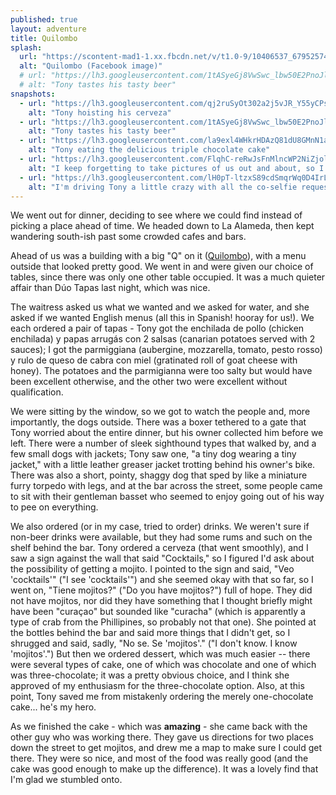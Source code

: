 ```yaml
---
published: true
layout: adventure
title: Quilombo
splash:
  url: "https://scontent-mad1-1.xx.fbcdn.net/v/t1.0-9/10406537_679525745472312_145046509725539020_n.jpg?oh=c0735648dfe76e856b47ebfbb683f925&oe=58B4DD05"
  alt: "Quilombo (Facebook image)"
  # url: "https://lh3.googleusercontent.com/1tASyeGj8VwSwc_lbw50E2PnoJlJn-3mWi92_a0Vs6ujm0tELBl_DuJ7jZ2jntO_TwtBIrEESl7wORkYTgaus2x7OlW8jj6ui2_vQ6vYXPXuhzwsYTAlPg3lNnHpB7Y6lq9yzIm9pg9igNVF4lF1z7dHf0L_Oyl2Okvvr_o5n_L18dvy8mD4TtA84ikMfJC9D8RzS9PIzFvpiGZdSoy7de1XLhjXqRbwwzdj4MTyUhBKYhvAXj44qmnJmWDnHGYQ3icRMenEk90-wlm1SxyeWzTZ1ZlHAdwD4mpueiUy7rQTYOfS7hvXW5t-lh5ZqPasFeJlj3Mv4PAUR76j9A5z5sExsJ05tySTxEIJV9uETYE1ixEFMPexJnGZQYRYQZFJERagvL0E9uf0CIooq0DmJBdRhI1n0t5_4Tp2ipk21eSWjH51Mtc67lK_gkgPLFta66HXH-ngAz99tNEfMvz5Gll0iTT9YR6CvIvws5DeWC0qfPt6iYY9Ixpd8_Lr7oixjNvXMiwL4I5skKX33HMt4ELJyvS6CVJvax7HwNMheMbsgsVJML8IMKea9SEX21_mcjZDYAhgrAhQufxX3bcxLEuLy0OscmqkmVodxrZGb-Idg6ihcL2W=w703-h934-no"
  # alt: "Tony tastes his tasty beer"
snapshots:
  - url: "https://lh3.googleusercontent.com/qj2ruSyOt302a2j5vJR_Y55yCPssNkQiEnjcqtRfgOXmPlZaaS8nU5UdOr6cW9g9wi3IZTyID4pZ-SxwdfCEFPr8HmOzgJCD3DmH0DKmTw_HUIeyICpGFsJE2og73RapGkypb4wxMG-2tGybx6JpALaegx8ONkfPhRftZ7tKvPtwz_HTBrjMuNWWAYPyoKVLKTXVQXtpNGI4gkopFWIdTrSUNfUt-3IdY9---Wto3Zh_hZWd9uDKK86mLt6c3BsZ6pbOgTQI5FYt2tNn8d6XEWmWaLMlZYpzmw81J--eYAHZqZAts0VV3RwUp7hIBj9JvdvMt_DsMC5aAI-ALvL3uU-Qu4zmkjz81gZDo5marl1FFP8do0pfzpgOYNcZ3XfUe-5To5Mhv1p0akZc17NnRjLg8o7Noe7ES7x24O-rGizZAXjHyVO7E4ZXtpjKrPkGsmBJe3KDuh_UoniVFiMaEMo_mwXTw40JzwBn0ae2FvMbpDt5qxIWScEhxDK1EMw4cKxlzlbh-cIg-JaV-cBCWF-ilQBD-3n6CgRYD9Y-BaopvTaa9YgFKSLNwnQZfndvK8OsL0CCIpGI5AzSAU4nGcqgRk8PIaH2o0uLzgKIG0TJgOJYZ7eH=w702-h934-no"
    alt: "Tony hoisting his cerveza"
  - url: "https://lh3.googleusercontent.com/1tASyeGj8VwSwc_lbw50E2PnoJlJn-3mWi92_a0Vs6ujm0tELBl_DuJ7jZ2jntO_TwtBIrEESl7wORkYTgaus2x7OlW8jj6ui2_vQ6vYXPXuhzwsYTAlPg3lNnHpB7Y6lq9yzIm9pg9igNVF4lF1z7dHf0L_Oyl2Okvvr_o5n_L18dvy8mD4TtA84ikMfJC9D8RzS9PIzFvpiGZdSoy7de1XLhjXqRbwwzdj4MTyUhBKYhvAXj44qmnJmWDnHGYQ3icRMenEk90-wlm1SxyeWzTZ1ZlHAdwD4mpueiUy7rQTYOfS7hvXW5t-lh5ZqPasFeJlj3Mv4PAUR76j9A5z5sExsJ05tySTxEIJV9uETYE1ixEFMPexJnGZQYRYQZFJERagvL0E9uf0CIooq0DmJBdRhI1n0t5_4Tp2ipk21eSWjH51Mtc67lK_gkgPLFta66HXH-ngAz99tNEfMvz5Gll0iTT9YR6CvIvws5DeWC0qfPt6iYY9Ixpd8_Lr7oixjNvXMiwL4I5skKX33HMt4ELJyvS6CVJvax7HwNMheMbsgsVJML8IMKea9SEX21_mcjZDYAhgrAhQufxX3bcxLEuLy0OscmqkmVodxrZGb-Idg6ihcL2W=w703-h934-no"
    alt: "Tony tastes his tasty beer"
  - url: "https://lh3.googleusercontent.com/la9exl4WHkrHDAzQ81dU8GMnN1ar63llkggZWKu4vU5RKqXtS6bR2m3Q5cUiiVRji8fPGLY23gwITFA3LqArVcNl7tnMHQWX2yILKa0p3WHoGPERVr8pvCvE2gfTuIcrgVONi5Slohqd3TbFz3bpolcn6zSQsE6dwywjXsVzHU4cZJ-cMnXJIK2KUC25t55tojVZ2hRpV9uhXYjv1tul62ikMZbp8NMEGMVqvNNungi_kEAhMQ1pcxszTwaCVK_Lw8jC6sAR4qMyfwLbM4GgfyfAHEU7Hc55h17VOOXpX7sTc7kzE9ky6ozalftv7w3Hj7wMvJIzIMdcqTflmjEPvkoXBXNAXSDWkDUtnR4eMQHfrhQUc1S7n1O9tZWncL1cZsqz44WIiLWc92ReytaauwiA3EJjSxZ4FK9XqHIn4V7elVgNZZTTqdoqKjMHOWOEVq9_DlPamjXKNGOQV-aWD3PSW8-gP8Jps3G--h0GMQWoIeqKlgIlHFhJqSUdyDUONZyKQaS7LZBKKqmJ0mk62drulu5LlZrXqwKsDGGbFHyV0InRRqFtp6TlerJyVHwFzEcvN2zt2Iwyah2QbHjrZzf-AeImZ3rYJXpRK1Hu34ObCB2fYlSf=w702-h934-no"
    alt: "Tony eating the delicious triple chocolate cake"
  - url: "https://lh3.googleusercontent.com/FlqhC-reRwJsFnMlncWP2NiZjolBLaeUW8zOR4ZK156XNsJyrUExFynPwoYgYmYp2tEznkjSp831ZPiGdIPSM5PelclSVaG7xMLri5sRx-cdXKpswmEayo-MJT38-QCyKS-nuC27VEcRXfhOF-C3-9aOtmqINkRXj_fovLL9IgB3wPh5nvKADjqVGhcS0f7EOI2XgPyXLvJtbKQpG9kndYrDPYgT2kYEKlRMaG1PK-1Yhy5sHoDKJZ78J2FvIfl0t4QA7ghbqHLjt6BeF_p6av-cFfqJzwxDX_ctpTjJnP-OVea8UpAtYCeb-1-Fh7QP7C0zEKp5qXXKm1ts8Jve2lxIPznNOy5UBeefVH0B4EPzKIebWezhZ9iBy-Z2vm52GV2wIvpw3326R9-aD_7JDT-UgbYplwg_AGniLuHaRNND6M7Z5xBDC0pACxZg3Lri4ERnogh3rnP-ESIGq6HsgyzFgYzYuA-Blw_AcvCXzyCQQyYpBul3na6lMRbABBytc_uolyqAQCDb3F82ALYsU2bk5oPQDgOVLcaNqJey8xdFRwmi3ZMwlSm0etQgyNv2ym3zAuGGb98q25KDSh6YsVT9qc_Y-aqsQz4VlM3KsZO21UFvBHyh=w703-h934-no"
    alt: "I keep forgetting to take pictures of us out and about, so I took some when we got home instead"
  - url: "https://lh3.googleusercontent.com/lH0pT-ltzxS89cdSmqrWq0D4IrLUxQ9gkm25JvS89VdqgOQJbVSoWbGYSMbfTfaKorq64XaGOtYhaS830Jmth__yogbpBsYJcUDVbRR9eO8aD_i6dL2edDGbZF1_gSu09kDTc4TT0ezWCa3pYWaNjeACpQwtuLFO5Dn2sw1Cdr_tqPOY9J1dSfjYpNU8FH-qFLblRDp_3Vf_i1yGSfeapQx_Dv1g-JLJcEEVwh3j8ujxWwuKKbWM7Ow9HRZIf-Ihfj3Biile7FGlUYXvOo5wVu5wco-9qmrks2LnMAECGXia9_lVUadBDi6XxrYXlNPUh_RHOtBzi6kz4IkYDv0siLDmmzer09C-jyX1TV1ryPfTMA1BYfxCKrd4rR6xQrgCLobxYIhy01qPCKyYjToapHnytEiXAbZgTc-uaZjurLZ-apzuSnf2W8XHkgpS-xTDiYeirznLS9MNL1Yk8jp7k0SBLYI4iKnkNt42LAe0eL4-des-ZxtM8nfs569zeUrGjDRVvpNv5mZzGfsqG3QaAGv4vl4YwAMpUUTdzqAkad45G_CbqkbUiWwkt95M6IJAF7y25nXHEGxgBDMzFJDsXc-esn2JRBVp0YK5esFoxIKNbK7EVTcM=w703-h934-no"
    alt: "I'm driving Tony a little crazy with all the co-selfie requests"
---
```


We went out for dinner, deciding to see where we could find instead of picking a place ahead of time. We headed down to La Alameda, then kept wandering south-ish past some crowded cafes and bars.

Ahead of us was a building with a big "Q" on it ([Quilombo](https://www.facebook.com/quilombocafesevilla)), with a menu outside that looked pretty good. We went in and were given our choice of tables, since there was only one other table occupied. It was a much quieter affair than Dúo Tapas last night, which was nice.

The waitress asked us what we wanted and we asked for water, and she asked if we wanted English menus (all this in Spanish! hooray for us!). We each ordered a pair of tapas - Tony got the enchilada de pollo (chicken enchilada) y papas arrugás con 2 salsas (canarian potatoes served with 2 sauces); I got the parmiggiana (aubergine, mozzarella, tomato, pesto rosso) y rulo de queso de cabra con miel (gratinated roll of goat cheese with honey). The potatoes and the parmigianna were too salty but would have been excellent otherwise, and the other two were excellent without qualification.

We were sitting by the window, so we got to watch the people and, more importantly, the dogs outside. There was a boxer tethered to a gate that Tony worried about the entire dinner, but his owner collected him before we left. There were a number of sleek sighthound types that walked by, and a few small dogs with jackets; Tony saw one, "a tiny dog wearing a tiny jacket," with a little leather greaser jacket trotting behind his owner's bike. There was also a short, pointy, shaggy dog that sped by like a miniature furry torpedo with legs, and at the bar across the street, some people came to sit with their gentleman basset who seemed to enjoy going out of his way to pee on everything.

We also ordered (or in my case, tried to order) drinks. We weren't sure if non-beer drinks were available, but they had some rums and such on the shelf behind the bar. Tony ordered a cerveza (that went smoothly), and I saw a sign against the wall that said "Cocktails," so I figured I'd ask about the possibility of getting a mojito. I pointed to the sign and said, "Veo 'cocktails'" ("I see 'cocktails'") and she seemed okay with that so far, so I went on, "Tiene mojitos?" ("Do you have mojitos?") full of hope. They did not have mojitos, nor did they have something that I thought briefly might have been "curaçao" but sounded like "curacha" (which is apparently a type of crab from the Phillipines, so probably not that one). She pointed at the bottles behind the bar and said more things that I didn't get, so I shrugged and said, sadly, "No se. Se 'mojitos'." ("I don't know. I know 'mojitos'.") But then we ordered dessert, which was much easier -- there were several types of cake, one of which was chocolate and one of which was three-chocolate; it was a pretty obvious choice, and I think she approved of my enthusiasm for the three-chocolate option. Also, at this point, Tony saved me from mistakenly ordering the merely one-chocolate cake... he's my hero.

As we finished the cake - which was **amazing** - she came back with the other guy who was working there. They gave us directions for two places down the street to get mojitos, and drew me a map to make sure I could get there. They were so nice, and most of the food was really good (and the cake was good enough to make up the difference). It was a lovely find that I'm glad we stumbled onto.
